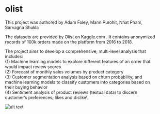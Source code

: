 # olist

This project was authored by Adam Foley, Mann Purohit, Nhat Pham, Sarvagna Shukla

The datasets are provided by Olist on Kaggle.com . It contains anonymized records of 100k orders made on the platform from 2016 to 2018.


The project aims to develop a comprehensive, multi-level analysis that includes:\
(1) Machine learning models to explore different features of an order that would impact review scores\
(2) Forecast of monthly sales volumes by product category\
(3) Customer segmentation analysis based on churn probability, and machine learning models to classify customers into
categories based on their buying behavior\
(4) Sentiment analysis of product reviews (textual data) to discern customer’s preferences, likes and dislike\



![alt text](https://techcrunch.com/wp-content/uploads/2021/04/Olist-HQ-in-Brazil-1.jpg)
